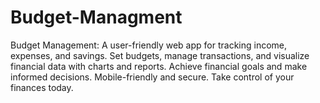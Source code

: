# Budget-Managment
Budget Management: A user-friendly web app for tracking income, expenses, and savings. Set budgets, manage transactions, and visualize financial data with charts and reports. Achieve financial goals and make informed decisions. Mobile-friendly and secure. Take control of your finances today.
